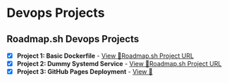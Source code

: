 # Devops Projects

## Roadmap.sh Devops Projects

- [x] **Project 1: Basic Dockerfile** - [View 👀](/basic-dockerfile/README.md)[Roadmap.sh Project URL](https://roadmap.sh/projects/basic-dockerfile)
- [x] **Project 2: Dummy Systemd Service** - [View 👀](/dummy-systemd-service/README.md)[Roadmap.sh Project URL](https://roadmap.sh/projects/dummy-systemd-service)
- [x] **Project 3: GitHub Pages Deployment** - [View 👀](https://github.com/pasindu-kavinda/gh-deployment-workflow)